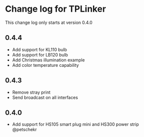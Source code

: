 # Change log for TPLinker

This change log only starts at version 0.4.0

## 0.4.4

- Add support for KL110 bulb
- Add support for LB120 bulb
- Add Christmas illumination example
- Add color temperature capability

## 0.4.3

- Remove stray print
- Send broadcast on all interfaces

## 0.4.0

- Add support for HS105 smart plug mini and HS300 power strip @petschekr
